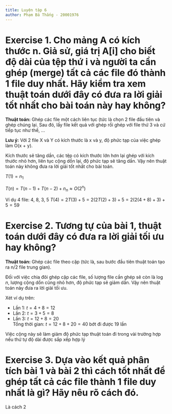 ```yaml
---
title: Luyện tập 6
author: Phạm Bá Thắng - 20001976
---
```


# Exercise 1. Cho mảng A có kích thước n. Giả sử, giá trị A[i] cho biết độ dài của tệp thứ i và người ta cần ghép (merge) tất cả các file đó thành 1 file duy nhất. Hãy kiểm tra xem thuật toán dưới đây có đưa ra lời giải tốt nhất cho bài toán này hay không?

**Thuật toán:** Ghép các file một cách liên tục (tức là chọn 2 file đầu tiên và ghép chúng lại. Sau đó, lấy file kết quả với ghép rồi ghép với file thứ 3 và cứ tiếp tục như thế, ...

**Lưu ý:** Với 2 file X và Y có kích thước là x và y, độ phức tạp của việc ghép làm O(x + y).

Kích thước sẽ tăng dần, các tệp có kích thước lớn hơn lại ghép với kích thước nhỏ hơn, liên tục cộng dồn lại, độ phức tạp sẽ tăng dần. Vậy nên thuật toán này không đưa ra lời giải tốt nhất cho bài toán.

$T(1) = n_1$

$T(n) = T(n-1)+T(n-2)+n_n \approx O(2^n)$

Ví dụ 4 file: 4, 8, 3, 5
$T(4) = 2T(3) + 5 = 2(2T(2) + 3) + 5 = 2(2(4 + 8) + 3) + 5 = 59$

# Exercise 2. Tương tự của bài 1, thuật toán dưới đây có đưa ra lời giải tối ưu hay không?

**Thuật toán:** Ghép các file theo cặp (tức là, sau bước đầu tiên thuật toán tạo ra n/2 file trung gian).

Đối với việc chia đôi ghép cặp các file, số lượng file cần ghép sẽ còn là $\log n$, lượng cộng dồn cũng nhỏ hơn, độ phức tạp sẽ giảm dần. Vậy nên thuật toán này đưa ra lời giải tối ưu.

Xét ví dụ trên:
- Lần 1: $t = 4 + 8 = 12$  
- Lần 2: $t = 3 + 5 = 8$  
- Lần 3: $t = 12 + 8 = 20$   
Tổng thời gian: $t = 12 + 8 + 20 = 40$ bớt đi được 19 lần

Việc cộng này sẽ làm giảm độ phức tạp thuật toán đi trong vài trường hợp nếu thứ tự độ dài được sắp xếp hợp lý 

# Exercise 3. Dựa vào kết quả phân tích bài 1 và bài 2 thì cách tốt nhất để ghép tất cả các file thành 1 file duy nhất là gì? Hãy nêu rõ cách đó.

Là cách 2